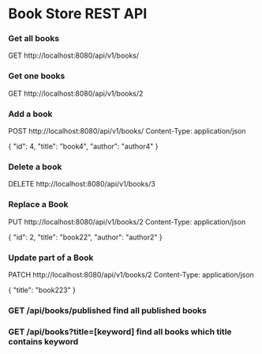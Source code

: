 # Book Store REST API

### Get all books
GET http://localhost:8080/api/v1/books/

### Get one books
GET http://localhost:8080/api/v1/books/2

### Add a book
POST http://localhost:8080/api/v1/books/
Content-Type: application/json

{
"id": 4,
"title": "book4",
"author": "author4"
}

### Delete a book
DELETE http://localhost:8080/api/v1/books/3

### Replace a Book
PUT http://localhost:8080/api/v1/books/2
Content-Type: application/json

{
"id": 2,
"title": "book22",
"author": "author2"
}

### Update part of a Book
PATCH http://localhost:8080/api/v1/books/2
Content-Type: application/json

{
"title": "book223"
}


### GET	/api/books/published	find all published books
### GET	/api/books?title=[keyword]	find all books which title contains keyword

